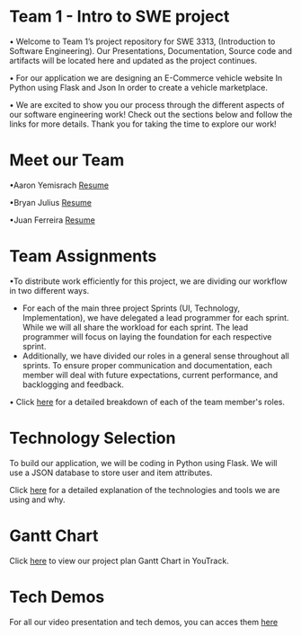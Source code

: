 # Team 1 - Intro to SWE project

• Welcome to Team 1’s project repository for SWE 3313, (Introduction to Software Engineering). Our Presentations, Documentation, Source code and artifacts will be located here and updated as the project continues.


• For our application we are designing an E-Commerce vehicle website In Python using Flask and Json In order to create a vehicle marketplace. 

• We are excited to show you our process through the different aspects of our software engineering work! Check out the sections below and follow the links for more details. Thank you for taking the time to explore our work!

# Meet our Team

•Aaron Yemisrach   [Resume](Aaron_Resume.md)

•Bryan Julius      [Resume](Bryan_Resume.md)

•Juan Ferreira     [Resume](Juan_Resume.md)

# Team Assignments 
•To distribute work efficiently for this project, we are dividing our workflow in two different ways. 
- For each of the main three project Sprints (UI, Technology, Implementation), we have delegated a lead programmer for each sprint. While we will all share the workload for each sprint. The lead programmer will focus on laying the foundation for each respective sprint.
- Additionally, we have divided our roles in a general sense throughout all sprints. To ensure proper communication and documentation, each member will deal with future expectations, current performance, and backlogging and feedback.

• Click [here](TeamAssignments.md) for a detailed breakdown of each of the team member's roles.

# Technology Selection
To build our application, we will be coding in Python using Flask. We will use a JSON database to store user and item attributes.

Click [here](Technology_Description.md) for a detailed explanation of the technologies and tools we are using and why.

# Gantt Chart

Click [here](https://motorsports.youtrack.cloud/gantt-charts/226-0) to view our project plan Gantt Chart in YouTrack.

# Tech Demos
For all our video presentation and tech demos, you can acces them [here]()


